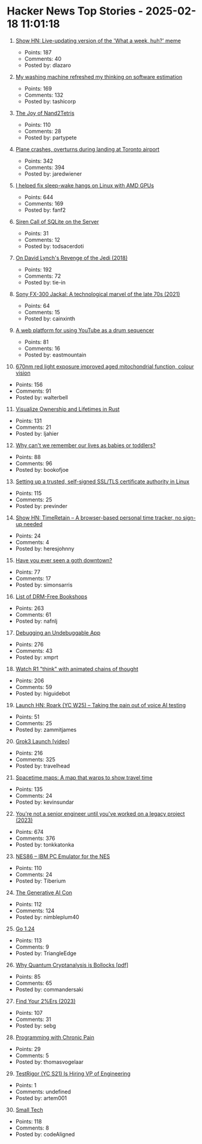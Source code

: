 # Hacker News Top Stories - 2025-02-18 11:01:18

1. [Show HN: Live-updating version of the 'What a week, huh?' meme](https://tintin.dlazaro.ca/)
   - Points: 187
   - Comments: 40
   - Posted by: dlazaro

2. [My washing machine refreshed my thinking on software estimation](https://www.cosive.com/blog/my-washing-machine-refreshed-my-thinking-on-software-effort-estimation)
   - Points: 169
   - Comments: 132
   - Posted by: tashicorp

3. [The Joy of Nand2Tetris](https://tristanrhodes.com/blog/The-Joy-of-Nand2Tetris)
   - Points: 110
   - Comments: 28
   - Posted by: partypete

4. [Plane crashes, overturns during landing at Toronto airport](https://www.cbc.ca/news/canada/toronto/toronto-pearson-overturned-airplane-1.7461227)
   - Points: 342
   - Comments: 394
   - Posted by: jaredwiener

5. [I helped fix sleep-wake hangs on Linux with AMD GPUs](https://nyanpasu64.gitlab.io/blog/amdgpu-sleep-wake-hang/)
   - Points: 644
   - Comments: 169
   - Posted by: fanf2

6. [Siren Call of SQLite on the Server](https://pid1.dev/posts/siren-call-of-sqlite-on-the-server/)
   - Points: 31
   - Comments: 12
   - Posted by: todsacerdoti

7. [On David Lynch's Revenge of the Jedi (2018)](https://www.benningtonreview.org/adam-golaski)
   - Points: 192
   - Comments: 72
   - Posted by: tie-in

8. [Sony FX-300 Jackal: A technological marvel of the late 70s (2021)](https://swling.com/blog/2021/03/the-sony-fx-300-jackal-a-holy-grail-technological-marvel-of-the-late-70s/)
   - Points: 64
   - Comments: 15
   - Posted by: cainxinth

9. [A web platform for using YouTube as a drum sequencer](https://youtubesequencer.com/)
   - Points: 81
   - Comments: 16
   - Posted by: eastmountain

10. [670nm red light exposure improved aged mitochondrial function, colour vision](https://www.nature.com/articles/s41598-021-02311-1)
   - Points: 156
   - Comments: 91
   - Posted by: walterbell

11. [Visualize Ownership and Lifetimes in Rust](https://github.com/cordx56/rustowl)
   - Points: 131
   - Comments: 21
   - Posted by: ljahier

12. [Why can't we remember our lives as babies or toddlers?](https://www.theguardian.com/science/2025/feb/16/why-cant-we-remember-our-lives-as-babies-or-toddlers)
   - Points: 88
   - Comments: 96
   - Posted by: bookofjoe

13. [Setting up a trusted, self-signed SSL/TLS certificate authority in Linux](https://previnder.com/tls-ca-linux/)
   - Points: 115
   - Comments: 25
   - Posted by: previnder

14. [Show HN: TimeRetain – A browser-based personal time tracker, no sign-up needed](https://timeretain.com/)
   - Points: 24
   - Comments: 4
   - Posted by: heresjohnny

15. [Have you ever seen a goth downtown?](https://danco.substack.com/p/have-you-ever-seen-a-goth-downtown)
   - Points: 77
   - Comments: 17
   - Posted by: simonsarris

16. [List of DRM-Free Bookshops](https://libreture.com/bookshops/)
   - Points: 263
   - Comments: 61
   - Posted by: nafnlj

17. [Debugging an Undebuggable App](https://bryce.co/undebuggable/)
   - Points: 276
   - Comments: 43
   - Posted by: xmprt

18. [Watch R1 "think" with animated chains of thought](https://github.com/dhealy05/frames_of_mind)
   - Points: 206
   - Comments: 59
   - Posted by: higuidebot

19. [Launch HN: Roark (YC W25) – Taking the pain out of voice AI testing](undefined)
   - Points: 51
   - Comments: 25
   - Posted by: zammitjames

20. [Grok3 Launch [video]](https://x.com/xai/status/1891699715298730482)
   - Points: 216
   - Comments: 325
   - Posted by: travelhead

21. [Spacetime maps: A map that warps to show travel time](https://maps.vvolhejn.com)
   - Points: 135
   - Comments: 24
   - Posted by: kevinsundar

22. [You're not a senior engineer until you've worked on a legacy project (2023)](https://www.infobip.com/developers/blog/seniors-working-on-a-legacy-project)
   - Points: 674
   - Comments: 376
   - Posted by: tonkkatonka

23. [NES86 – IBM PC Emulator for the NES](https://github.com/decrazyo/nes86)
   - Points: 110
   - Comments: 24
   - Posted by: Tiberium

24. [The Generative AI Con](https://www.wheresyoured.at/longcon/)
   - Points: 112
   - Comments: 124
   - Posted by: nimbleplum40

25. [Go 1.24](https://tip.golang.org/doc/go1.24)
   - Points: 113
   - Comments: 9
   - Posted by: TriangleEdge

26. [Why Quantum Cryptanalysis is Bollocks [pdf]](https://www.cs.auckland.ac.nz/~pgut001/pubs/bollocks.pdf)
   - Points: 85
   - Comments: 65
   - Posted by: commandersaki

27. [Find Your 2%Ers (2023)](https://joyarbitrage.substack.com/p/find-your-2ers)
   - Points: 107
   - Comments: 31
   - Posted by: sebg

28. [Programming with Chronic Pain](https://thomasvogelaar.me/posts/programming-with-chronic-pain/)
   - Points: 29
   - Comments: 5
   - Posted by: thomasvogelaar

29. [TestRigor (YC S21) Is Hiring VP of Engineering](https://www.ycombinator.com/companies/testrigor/jobs/AuTkpC9-vp-of-engineering)
   - Points: 1
   - Comments: undefined
   - Posted by: artem001

30. [Small Tech](https://www.scattered-thoughts.net/writing/small-tech/)
   - Points: 118
   - Comments: 8
   - Posted by: codeAligned

